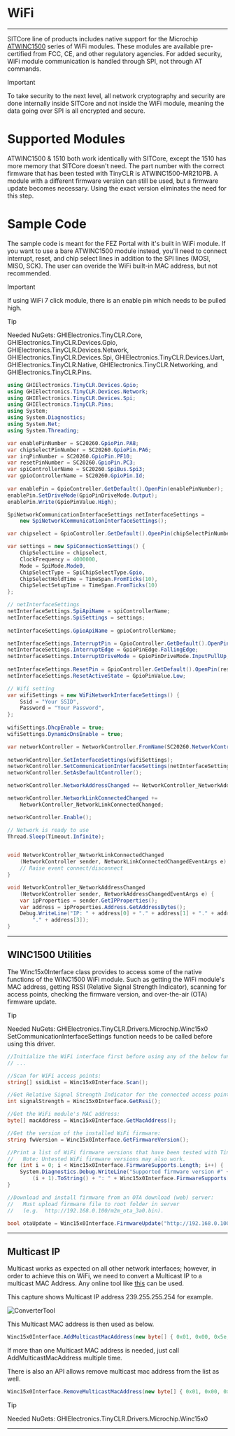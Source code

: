 ﻿# WiFi
---
SITCore line of products includes native support for the Microchip [ATWINC1500](https://www.microchip.com/wwwproducts/en/ATwinc1500) series of WiFi modules. These modules are available pre-certified from FCC, CE, and other regulatory agencies. For added security, WiFi module communication is handled through SPI, not through AT commands.

>[!IMPORTANT]
>To take security to the next level, all network cryptography and security are done internally inside SITCore and not inside the WiFi module, meaning the data going over SPI is all encrypted and secure.

# Supported Modules
ATWINC1500 & 1510 both work identically with SITCore, except the 1510 has more memory that SITCore doesn't need. The part number with the correct firmware that has been tested with TinyCLR is ATWINC1500-MR210PB. A module with a different firmware version can still be used, but a firmware update becomes necessary. Using the exact version eliminates the need for this step. 

# Sample Code
The sample code is meant for the FEZ Portal with it's built in WiFi module. If you want to use a bare ATWINC1500 module instead, you'll need to connect interrupt, reset, and chip select lines in addition to the SPI lines (MOSI, MISO, SCK).
The user can overide the WiFi built-in MAC address, but not recommended.

> [!IMPORTANT] 
> If using WiFi 7 click module, there is an enable pin which needs to be pulled high.


>[!TIP]
>Needed NuGets: GHIElectronics.TinyCLR.Core, GHIElectronics.TinyCLR.Devices.Gpio, GHIElectronics.TinyCLR.Devices.Network, GHIElectronics.TinyCLR.Devices.Spi, GHIElectronics.TinyCLR.Devices.Uart, GHIElectronics.TinyCLR.Native, GHIElectronics.TinyCLR.Networking, and GHIElectronics.TinyCLR.Pins.

```cs
using GHIElectronics.TinyCLR.Devices.Gpio;
using GHIElectronics.TinyCLR.Devices.Network;
using GHIElectronics.TinyCLR.Devices.Spi;
using GHIElectronics.TinyCLR.Pins;
using System;
using System.Diagnostics;
using System.Net;
using System.Threading;

var enablePinNumber = SC20260.GpioPin.PA8;
var chipSelectPinNumber = SC20260.GpioPin.PA6;
var irqPinNumber = SC20260.GpioPin.PF10;
var resetPinNumber = SC20260.GpioPin.PC3;
var spiControllerName = SC20260.SpiBus.Spi3;
var gpioControllerName = SC20260.GpioPin.Id;
			
var enablePin = GpioController.GetDefault().OpenPin(enablePinNumber);
enablePin.SetDriveMode(GpioPinDriveMode.Output);
enablePin.Write(GpioPinValue.High);

SpiNetworkCommunicationInterfaceSettings netInterfaceSettings =
    new SpiNetworkCommunicationInterfaceSettings();

var chipselect = GpioController.GetDefault().OpenPin(chipSelectPinNumber);

var settings = new SpiConnectionSettings() {
    ChipSelectLine = chipselect,
    ClockFrequency = 4000000,
    Mode = SpiMode.Mode0,
    ChipSelectType = SpiChipSelectType.Gpio,
    ChipSelectHoldTime = TimeSpan.FromTicks(10),
    ChipSelectSetupTime = TimeSpan.FromTicks(10)
};

// netInterfaceSettings
netInterfaceSettings.SpiApiName = spiControllerName;
netInterfaceSettings.SpiSettings = settings;
	
netInterfaceSettings.GpioApiName = gpioControllerName;    

netInterfaceSettings.InterruptPin = GpioController.GetDefault().OpenPin(irqPinNumber);
netInterfaceSettings.InterruptEdge = GpioPinEdge.FallingEdge;
netInterfaceSettings.InterruptDriveMode = GpioPinDriveMode.InputPullUp;
	
netInterfaceSettings.ResetPin = GpioController.GetDefault().OpenPin(resetPinNumber);
netInterfaceSettings.ResetActiveState = GpioPinValue.Low;

// Wifi setting
var wifiSettings = new WiFiNetworkInterfaceSettings() {
    Ssid = "Your SSID",
    Password = "Your Password",
};
    
wifiSettings.DhcpEnable = true;
wifiSettings.DynamicDnsEnable = true;

var networkController = NetworkController.FromName(SC20260.NetworkController.ATWinc15x0);
	
networkController.SetInterfaceSettings(wifiSettings);
networkController.SetCommunicationInterfaceSettings(netInterfaceSettings);
networkController.SetAsDefaultController();

networkController.NetworkAddressChanged += NetworkController_NetworkAddressChanged;

networkController.NetworkLinkConnectedChanged +=
    NetworkController_NetworkLinkConnectedChanged;

networkController.Enable();

// Network is ready to use
Thread.Sleep(Timeout.Infinite);


void NetworkController_NetworkLinkConnectedChanged
    (NetworkController sender, NetworkLinkConnectedChangedEventArgs e) {
    // Raise event connect/disconnect
}

void NetworkController_NetworkAddressChanged
    (NetworkController sender, NetworkAddressChangedEventArgs e) {
    var ipProperties = sender.GetIPProperties();
    var address = ipProperties.Address.GetAddressBytes();
    Debug.WriteLine("IP: " + address[0] + "." + address[1] + "." + address[2] +
        "." + address[3]);
}
```
---
## WINC1500 Utilities

The Winc15x0Interface class provides to access some of the native functions of the WINC1500 WiFi module. Such as getting the WiFi module's MAC address, getting RSSI (Relative Signal Strength Indicator), scanning for access points, checking the firmware version, and over-the-air (OTA) firmware update.

>[!TIP]
>Needed NuGets: GHIElectronics.TinyCLR.Drivers.Microchip.Winc15x0
>SetCommunicationInterfaceSettings function needs to be called before using this driver.

```cs
//Initialize the WiFi interface first before using any of the below functions... SetCommunicationInterfaceSettings
// ...

//Scan for WiFi access points:
string[] ssidList = Winc15x0Interface.Scan();

//Get Relative Signal Strength Indicator for the connected access point:
int signalStrength = Winc15x0Interface.GetRssi();

//Get the WiFi module's MAC address:
byte[] macAddress = Winc15x0Interface.GetMacAddress(); 

//Get the version of the installed WiFi firmware:
string fwVersion = Winc15x0Interface.GetFirmwareVersion();

//Print a list of WiFi firmware versions that have been tested with TinyCLR OS.
//   Note: Untested WiFi firmware versions may also work.
for (int i = 0; i < Winc15x0Interface.FirmwareSupports.Length; i++) {
    System.Diagnostics.Debug.WriteLine("Supported firmware version #" +
        (i + 1).ToString() + ": " + Winc15x0Interface.FirmwareSupports[i].ToString());
}

//Download and install firmware from an OTA download (web) server:
//   Must upload firmware file to root folder in server
//   (e.g.  http://192.168.0.100/m2m_ota_3a0.bin).

bool otaUpdate = Winc15x0Interface.FirmwareUpdate("http://192.168.0.100/m2m_ota_3a0.bin", TimeSpan.FromMilliseconds(5000));
```
---
## Multicast IP

Multicast works as expected on all other network interfaces; however, in order to achieve this on WiFi, we need to convert a Multicast IP to a multicast MAC Address. Any online tool like [this](http://dqnetworks.ie/toolsinfo.d/multicastaddressing.html) can be used.

This capture shows Multicast IP address 239.255.255.254 for example.

![ConverterTool](images/mac-address.jpg)

This Multicast MAC address is then used as below.

```cs 
Winc15x0Interface.AddMulticastMacAddress(new byte[] {​​​​​​​​ 0x01, 0x00, 0x5e, 0x7f, 0xff, 0xfe }​​​​​​​​);
```

If more than one Multicast MAC address is needed, just call AddMulticastMacAddress multiple time.

There is also an API allows remove multicast mac address from the list as well.

```cs 
Winc15x0Interface.RemoveMulticastMacAddress(new byte[] {​​​​​​​​ 0x01, 0x00, 0x5e, 0x7f, 0xff, 0xfe }​​​​​​​​);
```

>[!TIP]
>Needed NuGets: GHIElectronics.TinyCLR.Drivers.Microchip.Winc15x0

---

